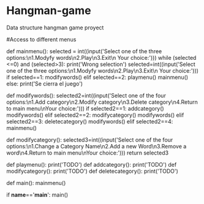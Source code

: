 # Hangman-game
Data structure hangman game proyect

#Access to different menus

def mainmenu():
    selected = int((input('Select one of the three options:\n1.Modyfy words\n2.Play\n3.Exit\n Your choice:')))
    while (selected <=0) and (selected>3):
        print('Wrong selection')
        selected=int((input('Select one of the three options:\n1.Modyfy words\n2.Play\n3.Exit\n Your choice:')))    
    if selected==1:
       modifywords()
    elif selected==2:
        playmenu()
        mainmenu()
    else:
        print('Se cierra el juego')
    

def modifywords():
    selected2=int((input('Select one of the four options:\n1.Add category\n2.Modify category\n3.Delete category\n4.Return to main menu\nYour choice:')))
    if selected2==1:
        addcategory()
        modifywords()
    elif selected2==2:
        modifycategory()
        modifywords()
    elif selected2==3:
        deletecategory()
        modifywords()
    elif selected2==4:
        mainmenu()


def modifycategory():
    selected3=int((input('Select one of the four options:\n1.Change a Category Name\n2.Add a new Word\n3.Remove a word\n4.Return to main menu\nYour choice:')))
    return selected3

def playmenu():
    print('TODO')
def addcategory():
    print('TODO')
def modifycategory():
    print('TODO')
def deletecategory():
    print('TODO')
    
def main():
    mainmenu()
        
if __name__=='__main__':
    main()
